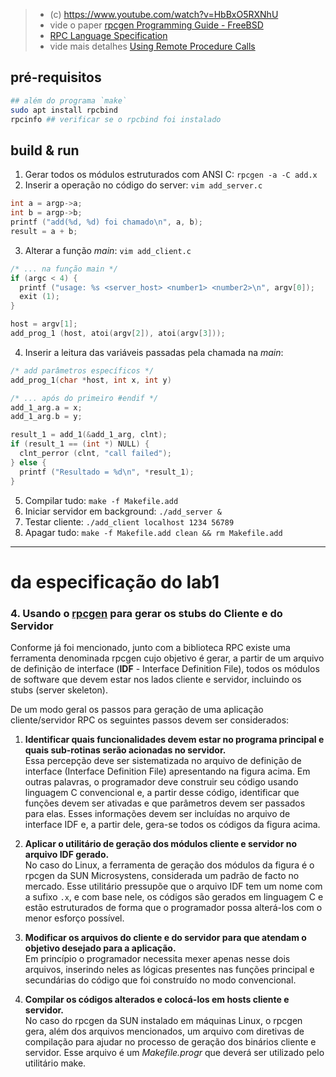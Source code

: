 > - (c) https://www.youtube.com/watch?v=HbBxO5RXNhU
> - vide o paper [rpcgen Programming Guide - FreeBSD](https://docs.freebsd.org/44doc/psd/22.rpcgen/paper.pdf)
> - [RPC Language Specification](https://docs.oracle.com/cd/E19683-01/816-1435/6m7rrfn9k/index.html)
> - vide mais detalhes [Using Remote Procedure Calls](https://www.cisco.com/c/en/us/td/docs/ios/sw_upgrades/interlink/r2_0/rpc_pr/rprdesc.pdf)

## pré-requisitos

```bash
## além do programa `make`
sudo apt install rpcbind
rpcinfo ## verificar se o rpcbind foi instalado
```

## build & run

1. Gerar todos os módulos estruturados com ANSI C: `rpcgen -a -C add.x`
2. Inserir a operação no código do server: `vim add_server.c`
```c
int a = argp->a;
int b = argp->b;
printf ("add(%d, %d) foi chamado\n", a, b);
result = a + b;
```

3. Alterar a função _main_: `vim add_client.c`
```c
/* ... na função main */
if (argc < 4) {
  printf ("usage: %s <server_host> <number1> <number2>\n", argv[0]);
  exit (1);
}

host = argv[1];
add_prog_1 (host, atoi(argv[2]), atoi(argv[3]));
```

4. Inserir a leitura das variáveis passadas pela chamada na _main_:
```c
/* add parâmetros específicos */
add_prog_1(char *host, int x, int y)

/* ... após do primeiro #endif */
add_1_arg.a = x;
add_1_arg.b = y;

result_1 = add_1(&add_1_arg, clnt);
if (result_1 == (int *) NULL) {
  clnt_perror (clnt, "call failed");
} else {
  printf ("Resultado = %d\n", *result_1);
}
```

5. Compilar tudo: `make -f Makefile.add`
6. Iniciar servidor em background: `./add_server &`
7. Testar cliente: `./add_client localhost 1234 56789`
8. Apagar tudo: `make -f Makefile.add clean && rm Makefile.add`


---

# da especificação do lab1
### 4. Usando o [rpcgen](https://docs.oracle.com/cd/E19683-01/816-1435/6m7rrfn7f/index.html) para gerar os stubs do Cliente e do Servidor

Conforme já foi mencionado, junto com a biblioteca RPC existe uma ferramenta denominada rpcgen cujo objetivo é gerar, a
partir de um arquivo de definição de interface (**IDF** - Interface Definition File), todos os módulos de software que devem
estar nos lados cliente e servidor, incluindo os stubs (server skeleton).

De um modo geral os passos para geração de uma aplicação cliente/servidor RPC os seguintes passos devem ser
considerados:

1. **Identificar quais funcionalidades devem estar no programa principal e quais sub-rotinas serão acionadas no servidor.** <br>
Essa percepção deve ser sistematizada no arquivo de definição de interface (Interface Definition File)
apresentando na figura acima. Em outras palavras, o programador deve construir seu código usando linguagem C
convencional e, a partir desse código, identificar que funções devem ser ativadas e que parâmetros devem ser
passados para elas. Esses informações devem ser incluídas no arquivo de interface IDF e, a partir dele, gera-se
todos os códigos da figura acima.

2. **Aplicar o utilitário de geração dos módulos cliente e servidor no arquivo IDF gerado.** <br>
No caso do Linux, a ferramenta de geração dos módulos da figura é o rpcgen da SUN Microsystens, considerada um padrão de facto
no mercado. Esse utilitário pressupõe que o arquivo IDF tem um nome com a sufixo `.x`, e com base nele, os
códigos são gerados em linguagem C e estão estruturados de forma que o programador possa alterá-los com o
menor esforço possível.

3. **Modificar os arquivos do cliente e do servidor para que atendam o objetivo desejado para a aplicação.** <br>
Em princípio o programador necessita mexer apenas nesse dois arquivos, inserindo neles as lógicas presentes nas
funções principal e secundárias do código que foi construído no modo convencional.

4. **Compilar os códigos alterados e colocá-los em hosts cliente e servidor.** <br>
No caso do rpcgen da SUN instalado em
máquinas Linux, o rpcgen gera, além dos arquivos mencionados, um arquivo com diretivas de compilação para
ajudar no processo de geração dos binários cliente e servidor. Esse arquivo é um _Makefile.progr_ que deverá ser
utilizado pelo utilitário make.